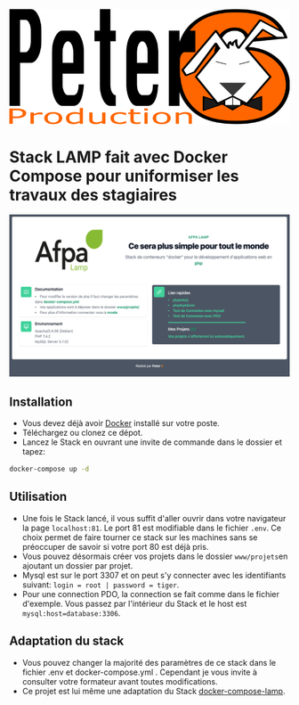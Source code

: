 ![logo](peter6prod.png)
# Stack LAMP fait avec Docker Compose pour uniformiser les travaux des stagiaires



![Landing Page](AfpaLamp.png)



## Installation

* Vous devez déjà avoir [Docker](https://www.docker.com/products/docker-desktop) installé sur votre poste.
* Téléchargez ou clonez ce dépot.
* Lancez le Stack en ouvrant une invite de commande dans le dossier et tapez:

```zsh
docker-compose up -d
```

## Utilisation

* Une fois le Stack lancé, il vous suffit d'aller ouvrir dans votre navigateur la page `localhost:81`. Le port 81 est modifiable dans le fichier `.env`. Ce choix permet de faire tourner ce stack sur les machines sans se préoccuper de savoir si votre port 80 est déjà pris.
* Vous pouvez désormais créer vos projets dans le dossier `www/projets`en ajoutant un dossier par projet.
* Mysql est sur le port 3307 et on peut s'y connecter avec les identifiants suivant: `login = root | password = tiger`.
* Pour une connection PDO, la connection se fait comme dans le fichier d'exemple. Vous passez par l'intérieur du Stack et le host est `mysql:host=database:3306`.

## Adaptation du stack

* Vous pouvez changer la majorité des paramètres de ce stack dans le fichier .env et docker-compose.yml . Cependant je vous invite à consulter votre formateur avant toutes modifications.
* Ce projet est lui même une adaptation du Stack [docker-compose-lamp](https://github.com/sprintcube/docker-compose-lamp).
